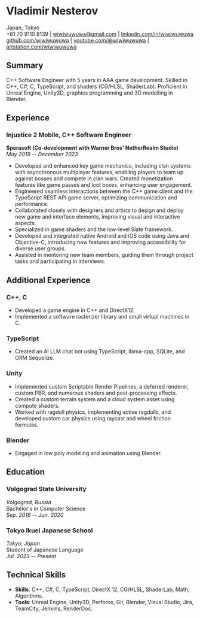 # Vladimir Nesterov

Japan, Tokyo  
+81 70 9110 8139 | wiwiwuwuwa@gmail.com | [linkedin.com/in/wiwiwuwuwa](https://linkedin.com/in/wiwiwuwuwa)  
[github.com/wiwiwuwuwa](https://github.com/wiwiwuwuwa) | [youtube.com/@wiwiwuwuwa](https://www.youtube.com/@wiwiwuwuwa) | [artstation.com/wiwiwuwuwa](https://artstation.com/wiwiwuwuwa)

## Summary

C++ Software Engineer with 5 years in AAA game development. Skilled in C++, C#, C, TypeScript, and shaders (CG/HLSL, ShaderLab). Proficient in Unreal Engine, Unity3D, graphics programming and 3D modelling in Blender.

## Experience

### Injustice 2 Mobile, C++ Software Engineer
**Sperasoft (Co-development with Warner Bros' NetherRealm Studio)**  
*May 2019 -- December 2023*

- Developed and enhanced key game mechanics, including clan systems with asynchronous multiplayer features, enabling players to team up against bosses and compete in clan wars. Created monetization features like game passes and loot boxes, enhancing user engagement.
- Engineered seamless interactions between the C++ game client and the TypeScript REST API game server, optimizing communication and performance.
- Collaborated closely with designers and artists to design and deploy new game and interface elements, improving visual and interactive aspects.
- Specialized in game shaders and the low-level Slate framework.
- Developed and integrated native Android and iOS code using Java and Objective-C, introducing new features and improving accessibility for diverse user groups.
- Assisted in mentoring new team members, guiding them through project tasks and participating in interviews.

## Additional Experience

### C++, C
- Developed a game engine in C++ and DirectX12.
- Implemented a software rasterizer library and small virtual machines in C.

### TypeScript
- Created an AI LLM chat bot using TypeScript, llama-cpp, SQLite, and ORM Sequelize.

### Unity
- Implemented custom Scriptable Render Pipelines, a deferred renderer, custom PBR, and numerous shaders and post-processing effects.
- Created a custom terrain system and a cloud system asset using compute shaders.
- Worked with ragdoll physics, implementing active ragdolls, and developed custom car physics using raycast and wheel friction formulas.

### Blender
- Engaged in low poly modeling and animation using Blender.

## Education

### Volgograd State University
*Volgograd, Russia*  
Bachelor's in Computer Science  
*Sep. 2016 -- Jun. 2020*

### Tokyo Ikuei Japanese School
*Tokyo, Japan*  
Student of Japanese Language  
*Jul. 2023 -- Present*

## Technical Skills

- **Skills**: C++, C#, C, TypeScript, DirectX 12, CG/HLSL, ShaderLab, Math, Algorithms.
- **Tools**: Unreal Engine, Unity3D, Perforce, Git, Blender, Visual Studio, Jira, TeamCity, Jenkins, RenderDoc.
